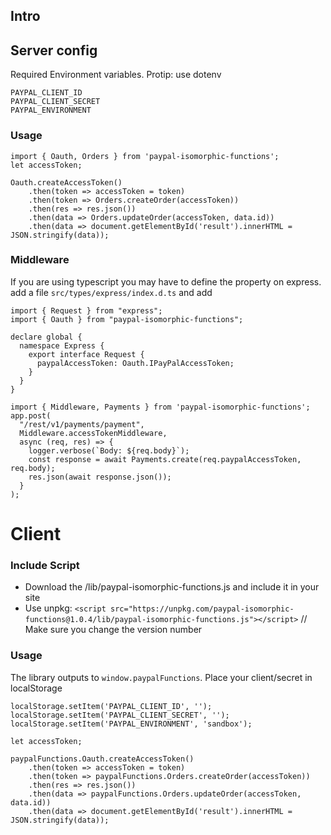 ## Intro

## Server config
Required Environment variables.  Protip:  use dotenv
```
PAYPAL_CLIENT_ID
PAYPAL_CLIENT_SECRET
PAYPAL_ENVIRONMENT
```

### Usage
```
import { Oauth, Orders } from 'paypal-isomorphic-functions';
let accessToken;

Oauth.createAccessToken()
    .then(token => accessToken = token)
    .then(token => Orders.createOrder(accessToken))
    .then(res => res.json())
    .then(data => Orders.updateOrder(accessToken, data.id))
    .then(data => document.getElementById('result').innerHTML = JSON.stringify(data));
```

### Middleware

If you are using typescript you may have to define the property on express.  add a file `src/types/express/index.d.ts` and add
```
import { Request } from "express";
import { Oauth } from "paypal-isomorphic-functions";

declare global {
  namespace Express {
    export interface Request {
      paypalAccessToken: Oauth.IPayPalAccessToken;
    }
  }
}
```

```
import { Middleware, Payments } from 'paypal-isomorphic-functions';
app.post(
  "/rest/v1/payments/payment",
  Middleware.accessTokenMiddleware,
  async (req, res) => {
    logger.verbose(`Body: ${req.body}`);
    const response = await Payments.create(req.paypalAccessToken, req.body);
    res.json(await response.json());
  }
);
```

# Client

### Include Script
* Download the /lib/paypal-isomorphic-functions.js and include it in your site
* Use unpkg:  `<script src="https://unpkg.com/paypal-isomorphic-functions@1.0.4/lib/paypal-isomorphic-functions.js"></script>` // Make sure you change the version number

### Usage
The library outputs to `window.paypalFunctions`.  Place your client/secret in localStorage

```
localStorage.setItem('PAYPAL_CLIENT_ID', '');
localStorage.setItem('PAYPAL_CLIENT_SECRET', '');
localStorage.setItem('PAYPAL_ENVIRONMENT', 'sandbox');

let accessToken;

paypalFunctions.Oauth.createAccessToken()
    .then(token => accessToken = token)
    .then(token => paypalFunctions.Orders.createOrder(accessToken))
    .then(res => res.json())
    .then(data => paypalFunctions.Orders.updateOrder(accessToken, data.id))
    .then(data => document.getElementById('result').innerHTML = JSON.stringify(data));
```